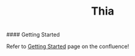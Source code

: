 <h1 align=center>Thia</h1>
<br>
#### Getting Started

Refer to [Getting Started](https://thia.atlassian.net/wiki/spaces/NC/pages/229583/Getting+Started 'Thia Confluence - Getting Started') page on the confluence!
